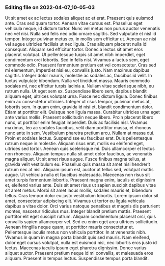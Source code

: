 

### Editing file on 2022-04-07_10-05-03

Ut sit amet ex ac lectus sodales aliquet ac et erat. Praesent quis euismod ante. Cras sed quam tortor. Aenean vitae cursus est. Phasellus eget vehicula neque, id dictum tortor. Nunc vel metus non purus auctor venenatis nec vel nisi. Nulla sed felis nec odio ornare sagittis. Sed vulputate et nisl id tempor. Integer pulvinar metus ex, in mollis sem efficitur ut. Aenean ac nisi vel augue ultricies facilisis ut nec ligula. Cras aliquam placerat nulla id consequat. Aliquam sed efficitur tortor. Donec a lectus sit amet eros placerat volutpat. Ut pellentesque turpis sit amet nibh imperdiet, eget condimentum orci lobortis. Sed in felis nisi.
Vivamus a luctus sem, eget commodo odio. Praesent fermentum pretium est vel consectetur. Cras sed mi elementum, imperdiet nisi eu, convallis justo. Nam maximus dapibus sagittis. Integer dolor mauris, molestie ac sodales ac, faucibus id velit. In luctus vulputate bibendum. Nulla vel tincidunt massa. Mauris commodo sodales mi, nec efficitur turpis lacinia a. Nullam vitae scelerisque nibh, eu rutrum nulla. Ut eget sem ex. Suspendisse libero sem, dapibus blandit aliquam eget, ultrices volutpat urna. Fusce nec dictum ligula. Donec finibus enim ac consectetur ultricies. Integer ut risus tempor, pulvinar metus at, lobortis sem. In quam enim, gravida id nisi et, blandit condimentum dolor. Etiam at porttitor elit.
Quisque non ligula massa. Curabitur ultricies urna eget ante varius mollis. Praesent sollicitudin neque libero. Proin placerat libero nunc, ut porttitor enim feugiat imperdiet. Duis ac facilisis nisl. Vivamus maximus, leo ac sodales faucibus, velit diam porttitor massa, et rhoncus nunc ante in sem. Vestibulum pharetra pretium arcu. Nullam at massa dui. Proin et sodales lectus. Suspendisse eu faucibus erat. Duis pellentesque rutrum neque in molestie. Aliquam risus erat, mollis eu eleifend eget, ultrices sed tortor. Aenean quis scelerisque mi. Duis ullamcorper et lectus non rhoncus.
Aliquam tempus nulla sit amet dolor faucibus, ac venenatis magna aliquet. Ut sit amet risus augue. Fusce finibus magna tellus, at gravida velit vestibulum eu. Phasellus quis massa sit amet nisi hendrerit rutrum nec at nisl. Aliquam ipsum est, auctor at tellus sed, volutpat mattis augue. Ut vehicula nulla et faucibus malesuada. Maecenas non risus sit amet turpis fermentum lobortis. Praesent magna enim, iaculis et dignissim et, eleifend varius ante. Duis sit amet risus ut sapien suscipit dapibus vitae sit amet metus. Morbi sit amet lacus mollis, sodales mauris et, bibendum tellus. Cras tempor dolor eu justo vestibulum lobortis. Lorem ipsum dolor sit amet, consectetur adipiscing elit. Vivamus ut tortor eu ligula vehicula dapibus a vitae dolor. Orci varius natoque penatibus et magnis dis parturient montes, nascetur ridiculus mus.
Integer blandit pretium mattis. Praesent porttitor elit eget suscipit rutrum. Aliquam condimentum placerat orci, quis convallis sapien ullamcorper vel. Sed eu enim eget arcu ultrices sollicitudin. Aenean fringilla neque quam, ut porttitor mauris consectetur et. Pellentesque iaculis metus non vehicula porttitor. In at venenatis nibh. Vivamus in quam in magna porta blandit quis sed mauris. Nam eleifend, dolor eget cursus volutpat, nulla est euismod nisi, nec lobortis eros justo id lectus. Maecenas iaculis ipsum eget pharetra dignissim. Donec varius aliquet auctor. Praesent pretium neque id mi convallis, et malesuada eros aliquam. Praesent in tempus lectus. Suspendisse tempus porta blandit.


